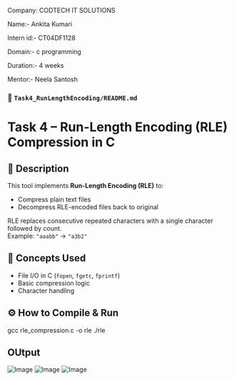 Company: CODTECH IT SOLUTIONS 

Name:- Ankita Kumari 

Intern id:- CT04DF1128

Domain:- c programming 

Duration:- 4 weeks

Mentor:- Neela Santosh


### 📁 `Task4_RunLengthEncoding/README.md`


# Task 4 – Run-Length Encoding (RLE) Compression in C

## 📄 Description

This tool implements **Run-Length Encoding (RLE)** to:
- Compress plain text files
- Decompress RLE-encoded files back to original

RLE replaces consecutive repeated characters with a single character followed by count.  
Example: `"aaabb"` → `"a3b2"`

## 🧠 Concepts Used
- File I/O in C (`fopen`, `fgetc`, `fprintf`)
- Basic compression logic
- Character handling

## ⚙️ How to Compile & Run

gcc rle_compression.c -o rle
./rle

## OUtput

![Image](https://github.com/user-attachments/assets/df66929e-5311-4c02-8225-f18babcb7886)
![Image](https://github.com/user-attachments/assets/1f2c5ef8-163a-4e5f-9631-28cda2e8bf20)
![Image](https://github.com/user-attachments/assets/d5bb92ed-d0ed-4230-8932-d06d6c72ba02)

